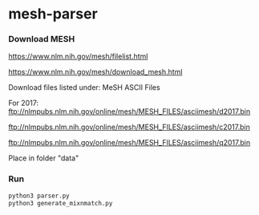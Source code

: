 # mesh-parser

### Download MESH
https://www.nlm.nih.gov/mesh/filelist.html

https://www.nlm.nih.gov/mesh/download_mesh.html

Download files listed under: MeSH ASCII Files

For 2017: 
ftp://nlmpubs.nlm.nih.gov/online/mesh/MESH_FILES/asciimesh/d2017.bin

ftp://nlmpubs.nlm.nih.gov/online/mesh/MESH_FILES/asciimesh/c2017.bin

ftp://nlmpubs.nlm.nih.gov/online/mesh/MESH_FILES/asciimesh/q2017.bin

Place in folder "data"

### Run
```python
python3 parser.py
python3 generate_mixnmatch.py
```
